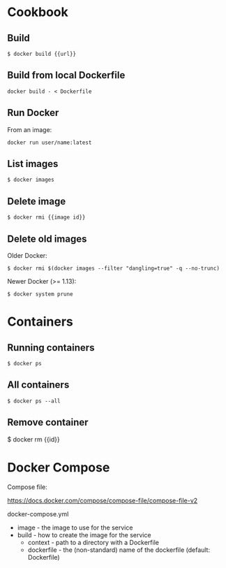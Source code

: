 # Cookbook

## Build

```
$ docker build {{url}}
```

## Build from local Dockerfile

```
docker build - < Dockerfile
```

## Run Docker

From an image:

```
docker run user/name:latest
```

## List images

```
$ docker images
```

## Delete image

```
$ docker rmi {{image id}}
```

## Delete old images

Older Docker:

```
$ docker rmi $(docker images --filter "dangling=true" -q --no-trunc)
```

Newer Docker (>= 1.13):

```
$ docker system prune
```

# Containers

## Running containers

```
$ docker ps
```

## All containers

```
$ docker ps --all
```

## Remove container

$ docker rm {{id}}

# Docker Compose

Compose file:

https://docs.docker.com/compose/compose-file/compose-file-v2

docker-compose.yml

* image - the image to use for the service
* build - how to create the image for the service
  * context - path to a directory with a Dockerfile
  * dockerfile - the (non-standard) name of the dockerfile (default: Dockerfile)
